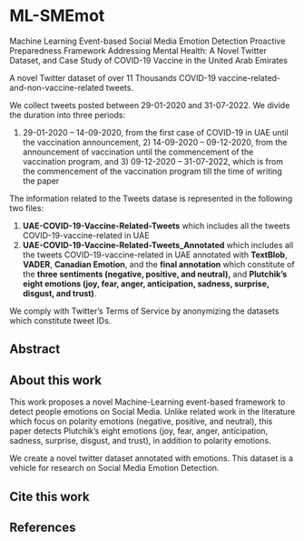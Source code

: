 # ML-SMEmot
Machine Learning Event-based Social Media Emotion Detection Proactive Preparedness Framework Addressing Mental Health: A Novel Twitter Dataset, and Case Study of COVID-19 Vaccine in the United Arab Emirates

A novel Twitter dataset of over 11 Thousands COVID-19 vaccine-related-and-non-vaccine-related tweets.

We collect tweets posted between 29-01-2020 and 31-07-2022. We divide the duration into three periods:

1) 29-01-2020 – 14-09-2020, from the first case of COVID-19 in UAE until the vaccination announcement, 2) 14-09-2020 – 09-12-2020, from the announcement of vaccination until the commencement of the vaccination program, and 3) 09-12-2020 – 31-07-2022, which is from the commencement of the vaccination program till the time of writing the paper

The information related to the Tweets datase is represented in the following two files:

1. **UAE-COVID-19-Vaccine-Related-Tweets** which includes all the tweets COVID-19-vaccine-related in UAE 
2. **UAE-COVID-19-Vaccine-Related-Tweets_Annotated** which includes all the tweets COVID-19-vaccine-related in UAE annotated with **TextBlob**, **VADER**, **Canadian Emotion**, and the **final annotation** which constitute of the **three sentiments (negative, positive, and neutral),** and **Plutchik’s eight emotions (joy, fear, anger, anticipation, sadness, surprise, disgust, and trust)**.

We comply with Twitter’s Terms of Service by anonymizing the datasets which constitute tweet IDs.  

## Abstract



## About this work
This work proposes a novel Machine-Learning event-based framework to detect people emotions on Social Media. Unlike related work in the literature which focus on polarity emotions (negative, positive, and neutral), this paper detects Plutchik’s eight emotions (joy, fear, anger, anticipation, sadness, surprise, disgust, and trust), in addition to polarity emotions.

We create a novel twitter dataset annotated with emotions.  This dataset is a vehicle for research on Social Media Emotion Detection.


## Cite this work


## References

